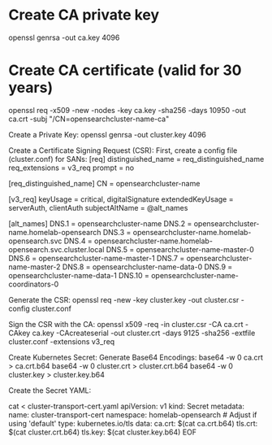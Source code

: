 # Create CA private key

openssl genrsa -out ca.key 4096

# Create CA certificate (valid for 30 years)

openssl req -x509 -new -nodes -key ca.key -sha256 -days 10950 -out ca.crt -subj "/CN=opensearchcluster-name-ca"

Create a Private Key:
openssl genrsa -out cluster.key 4096

Create a Certificate Signing Request (CSR):
First, create a config file (cluster.conf) for SANs:
[req]
distinguished_name = req_distinguished_name
req_extensions = v3_req
prompt = no

[req_distinguished_name]
CN = opensearchcluster-name

[v3_req]
keyUsage = critical, digitalSignature
extendedKeyUsage = serverAuth, clientAuth
subjectAltName = @alt_names

[alt_names]
DNS.1 = opensearchcluster-name
DNS.2 = opensearchcluster-name.homelab-opensearch
DNS.3 = opensearchcluster-name.homelab-opensearch.svc
DNS.4 = opensearchcluster-name.homelab-opensearch.svc.cluster.local
DNS.5 = opensearchcluster-name-master-0
DNS.6 = opensearchcluster-name-master-1
DNS.7 = opensearchcluster-name-master-2
DNS.8 = opensearchcluster-name-data-0
DNS.9 = opensearchcluster-name-data-1
DNS.10 = opensearchcluster-name-coordinators-0

Generate the CSR:
openssl req -new -key cluster.key -out cluster.csr -config cluster.conf

Sign the CSR with the CA:
openssl x509 -req -in cluster.csr -CA ca.crt -CAkey ca.key -CAcreateserial -out cluster.crt -days 9125 -sha256 -extfile
cluster.conf -extensions v3_req

Create Kubernetes Secret:
Generate Base64 Encodings:
base64 -w 0 ca.crt > ca.crt.b64
base64 -w 0 cluster.crt > cluster.crt.b64
base64 -w 0 cluster.key > cluster.key.b64

Create the Secret YAML:

cat <<EOF > cluster-transport-cert.yaml
apiVersion: v1
kind: Secret
metadata:
name: cluster-transport-cert
namespace: homelab-opensearch # Adjust if using 'default'
type: kubernetes.io/tls
data:
ca.crt: $(cat ca.crt.b64)
tls.crt: $(cat cluster.crt.b64)
tls.key: $(cat cluster.key.b64)
EOF